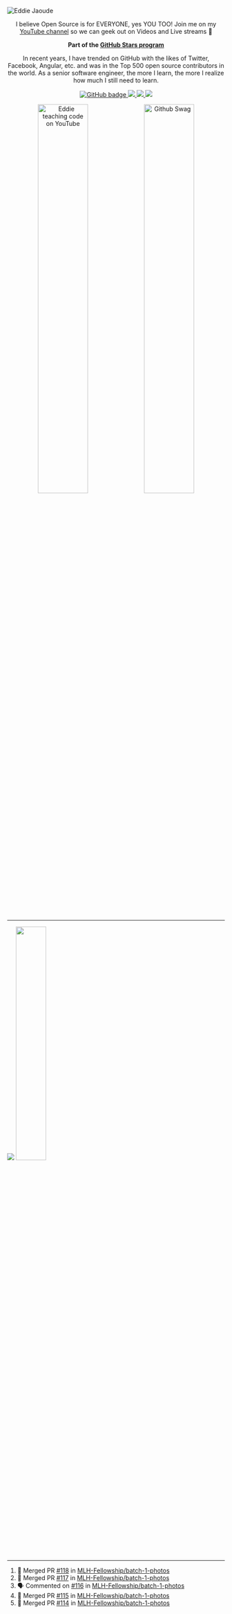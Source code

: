 ![Eddie Jaoude](https://user-images.githubusercontent.com/624760/97735079-c7f2d780-1ad1-11eb-84b6-52740912a1bc.jpg)

<p align="center">I believe Open Source is for EVERYONE, yes YOU TOO! Join me on my <a href="http://youtube.com/eddiejaoude?sub_confirmation=1">YouTube channel</a> so we can geek out on Videos and Live streams 🎥</p>

<p align="center"><b>Part of the <a href = "https://stars.github.com/profiles"> GitHub Stars program </a></b></p>

<p align="center">In recent years, I have trended on GitHub with the likes of Twitter, Facebook, Angular, etc. and was in the Top 500 open source contributors in the world. As a senior software engineer, the more I learn, the more I realize how much I still need to learn.</p>
</p>

<p align="center">
  <a href="https://github.com/eddiejaoude?tab=followers">
    <img src="https://img.shields.io/github/followers/eddiejaoude?label=Followers&logo=GitHub&style=for-the-badge" alt="GitHub badge" />
  </a>
  <a href="http://twitter.com/eddiejaoude">
    <img src="https://img.shields.io/twitter/follow/eddiejaoude?label=Twitter&logo=twitter&style=for-the-badge" />
  </a>
  <a href="https://discord.com/invite/jZQs6Wu">
    <img src="https://img.shields.io/discord/699608417039286293?logo=discord&style=for-the-badge" />
  </a>
  <a href="http://youtube.com/eddiejaoude?sub_confirmation=1">
    <img src="https://img.shields.io/youtube/views/2IzRSHT5Hw8?label=YouTube&logo=YouTube&style=for-the-badge" />
  </a>
</p>

<p align="center">
  <img width="48%" src="https://user-images.githubusercontent.com/624760/87853406-a34b6900-c901-11ea-834b-07d90ca3d4fa.gif" alt="Eddie teaching code on YouTube" />
  <img width="48%" src="https://user-images.githubusercontent.com/624760/87853370-37690080-c901-11ea-8207-5ad27ce5f7b8.gif" alt="Github Swag" />
</p>
  

---

<p align="left">
  
  <img src="https://github-readme-stats.vercel.app/api?username=eddiejaoude&show_icons=true&theme=tokyonight&line_height=48" />
   <img width="37.2%" src="https://github-readme-stats.vercel.app/api/top-langs/?username=eddiejaoude&count_private=true&theme=tokyonight">

</p>

---
<!--START_SECTION:activity-->
1. 🎉 Merged PR [#118](https://github.com/MLH-Fellowship/batch-1-photos/pull/118) in [MLH-Fellowship/batch-1-photos](https://github.com/MLH-Fellowship/batch-1-photos)
2. 🎉 Merged PR [#117](https://github.com/MLH-Fellowship/batch-1-photos/pull/117) in [MLH-Fellowship/batch-1-photos](https://github.com/MLH-Fellowship/batch-1-photos)
3. 🗣 Commented on [#116](https://github.com/MLH-Fellowship/batch-1-photos/issues/116) in [MLH-Fellowship/batch-1-photos](https://github.com/MLH-Fellowship/batch-1-photos)
4. 🎉 Merged PR [#115](https://github.com/MLH-Fellowship/batch-1-photos/pull/115) in [MLH-Fellowship/batch-1-photos](https://github.com/MLH-Fellowship/batch-1-photos)
5. 🎉 Merged PR [#114](https://github.com/MLH-Fellowship/batch-1-photos/pull/114) in [MLH-Fellowship/batch-1-photos](https://github.com/MLH-Fellowship/batch-1-photos)
<!--END_SECTION:activity-->
